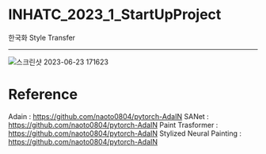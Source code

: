 # INHATC_2023_1_StartUpProject

한국화 Style Transfer

* * *




![스크린샷 2023-06-23 171623](https://github.com/startedourmission/INHATC_2023_1_StartUpProject/assets/53049011/c7e1d87c-957c-4a0f-85f2-6cb84660358d)


# Reference

Adain : https://github.com/naoto0804/pytorch-AdaIN
SANet : https://github.com/naoto0804/pytorch-AdaIN
Paint Trasformer : https://github.com/naoto0804/pytorch-AdaIN
Stylized Neural Painting :  https://github.com/naoto0804/pytorch-AdaIN
